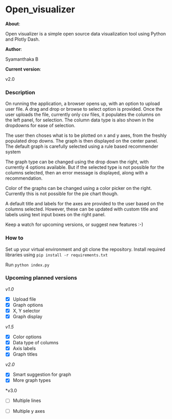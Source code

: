 # Open_visualizer

__About__:

Open visualizer is a simple open source data visualization tool using Python and Plotly Dash.

__Author__: 

Syamanthaka B

__Current version__:

v2.0

### Description

On running the application, a browser opens up, with an option to upload user file.
A drag and drop or browse to select option is provided. 
Once the user uploads the file, currently only csv files, it populates the columns on the left panel, for selection.
The column data type is also shown in the dropdowns for ease of selection.

The user then choses what is to be plotted on x and y axes, from the freshly populated drop downs.
The graph is then displayed on the center panel. The default graph is carefully selected
using a rule based recommender system

The graph type can be changed using the drop down the right, with currently 4 options available. 
But if the selected type is not possible for the columns selected, then an error message is displayed,
along with a recommendation. 

Color of the graphs can be changed using a color picker on the right. Currently this is not possible
for the pie chart though. 

A default title and labels for the axes are provided to the user based on the columns selected.
However, these can be updated with custom title and labels using text input boxes on the right panel.

Keep a watch for upcoming versions, or suggest new features :-)

### How to

Set up your virtual environment and git clone the repository. 
Install required libraries using 
`pip install -r requirements.txt`

Run `python index.py`

### Upcoming planned versions
*v1.0*
- [x] Upload file
- [x] Graph options
- [x] X, Y selector
- [x] Graph display

*v1.5*
- [X] Color options
- [x] Data type of columns
- [x] Axis labels
- [x] Graph titles

*v2.0*
- [x] Smart suggestion for graph
- [x] More graph types

*v3.0
- [ ] Multiple lines
- [ ] Multiple y axes

